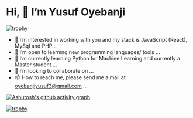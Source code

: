 
# Hi, 👋 I’m Yusuf Oyebanji
[![trophy](https://github-profile-trophy.vercel.app/?username=oyebanjiyusuf3&theme=onedark)](https://github.com/oyebanjiyusuf3/github-profile-trophy)
- 👀 I’m interested in working with you and my stack is JavaScript (React), MySql and PHP...
- 💞️ I’m open to learning new programming languages/ tools ...
- 🌱 I’m currently learning Python for Machine Learning and currently a Master student ...
- 💞️ I’m looking to collaborate on ...
- 📫 How to reach me, please send me a mail at oyebanjiyusuf3@gmail.com ...

[![Ashutosh's github activity graph](https://activity-graph.herokuapp.com/graph?username=oyebanjiyusuf3)](https://github.com/oyebanjiyusuf3/github-readme-activity-graph)

[![trophy](https://github-profile-trophy.vercel.app/?username=oyebanjiyusuf3)](https://github.com/oyebanjiyusuf3/github-profile-trophy)



<!---
oyebanjiyusuf3/oyebanjiyusuf3 is a ✨ special ✨ repository because its `README.md` (this file) appears on your GitHub profile.
You can click the Preview link to take a look at your changes.
--->
